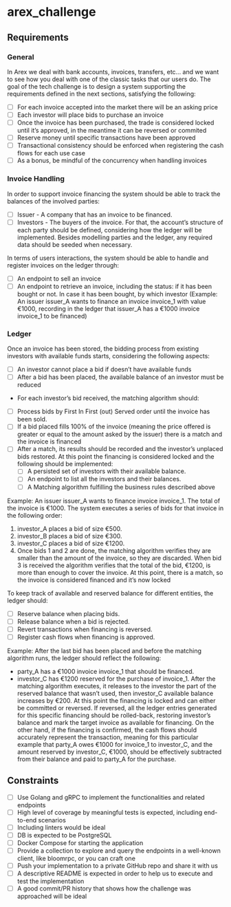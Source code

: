 # arex_challenge

## Requirements

### General
In Arex we deal with bank accounts, invoices, transfers, etc... and we want to see how you deal with one of the classic tasks that our users do.
The goal of the tech challenge is to design a system supporting the requirements defined in the next sections, satisfying the following:
- [ ] For each invoice accepted into the market there will be an asking price
- [ ] Each investor will place bids to purchase an invoice
- [ ] Once the invoice has been purchased, the trade is considered locked until it’s approved, in the meantime it can be reversed or commited
- [ ] Reserve money until specific transactions have been approved
- [ ] Transactional consistency should be enforced when registering the cash flows for each use case
- [ ] As a bonus, be mindful of the concurrency when handling invoices

### Invoice Handling
In order to support invoice financing the system should be able to track the balances of the involved parties:
- [ ] Issuer - A company that has an invoice to be financed.
- [ ] Investors - The buyers of the invoice.
For that, the account’s structure of each party should be defined, considering how the ledger will be implemented. Besides modelling parties and the ledger, any required data should be seeded when necessary.

In terms of users interactions, the system should be able to handle and register invoices on the ledger through:
- [ ] An endpoint to sell an invoice
- [ ] An endpoint to retrieve an invoice, including the status: if it has been bought or not. In case it has been bought, by which investor (Example: An issuer issuer_A wants to finance an invoice invoice_1 with value €1000, recording in the ledger that issuer_A has a €1000 invoice invoice_1 to be financed)

### Ledger
Once an invoice has been stored, the bidding process from existing investors with available funds starts, considering the following aspects:
- [ ] An investor cannot place a bid if doesn’t have available funds
- [ ] After a bid has been placed, the available balance of an investor must be reduced
- For each investor’s bid received, the matching algorithm should:
- [ ] Process bids by First In First (out) Served order until the invoice has been sold.
- [ ] If a bid placed fills 100% of the invoice (meaning the price offered is greater or equal to the amount asked by the issuer) there is a match and the invoice is financed
- [ ] After a match, its results should be recorded and the investor’s unplaced bids restored.
At this point the financing is considered locked and the following should be implemented:
  - [ ] A persisted set of investors with their available balance.
  - [ ] An endpoint to list all the investors and their balances.
  - [ ] A Matching algorithm fulfilling the business rules described above

Example: An issuer issuer_A wants to finance invoice invoice_1. The total of the invoice is €1000. The system executes a series of bids for that invoice in the following order:
1. investor_A places a bid of size €500.
2. investor_B places a bid of size €300.
3. investor_C places a bid of size €1200.
4. Once bids 1 and 2 are done, the matching algorithm verifies they are smaller than the amount of the invoice, so they are discarded. When bid 3 is received the algorithm verifies that the total of the bid, €1200, is more than enough to cover the invoice. At this point, there is a match, so the invoice is considered financed and it’s now locked

To keep track of available and reserved balance for different entities, the ledger should:
- [ ] Reserve balance when placing bids.
- [ ] Release balance when a bid is rejected.
- [ ] Revert transactions when financing is reversed.
- [ ] Register cash flows when financing is approved.

Example: After the last bid has been placed and before the matching algorithm runs, the ledger should reflect the following:
- party_A has a €1000 invoice invoice_1 that should be financed.
- investor_C has €1200 reserved for the purchase of invoice_1.
After the matching algorithm executes, it releases to the investor the part of the reserved balance that wasn’t used, then investor_C available balance increases by €200.
At this point the financing is locked and can either be committed or reversed. If reversed, all the ledger entries generated for this specific financing should be rolled-back, restoring investor’s balance and mark the target invoice as available for financing.
On the other hand, if the financing is confirmed, the cash flows should accurately represent the transaction, meaning for this particular example that party_A owes €1000 for invoice_1 to investor_C, and the amount reserved by investor_C, €1000, should be effectively subtracted from their balance and paid to party_A for the purchase.


## Constraints
- [ ] Use Golang and gRPC to implement the functionalities and related endpoints
- [ ] High level of coverage by meaningful tests is expected, including end-to-end scenarios
- [ ] Including linters would be ideal
- [ ] DB is expected to be PostgreSQL
- [ ] Docker Compose for starting the application
- [ ] Provide a collection to explore and query the endpoints in a well-known client, like bloomrpc, or you can craft one
- [ ] Push your implementation to a private GitHub repo and share it with us
- [ ] A descriptive README is expected in order to help us to execute and test the implementation
- [ ] A good commit/PR history that shows how the challenge was approached will be ideal
